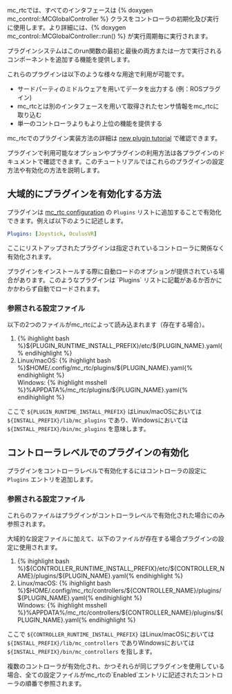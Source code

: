 mc_rtcでは、すべてのインタフェースは {% doxygen mc_control::MCGlobalController %} クラスをコントローラの初期化及び実行に使用します。より詳細には、{% doxygen mc_control::MCGlobalController::run() %} が実行周期毎に実行されます。

プラグインシステムはこのrun関数の最初と最後の両方または一方で実行されるコンポーネントを追加する機能を提供します。

これらのプラグインは以下のような様々な用途で利用が可能です。

- サードパーティのミドルウェアを用いてデータを出力する (例：ROSプラグイン)
- mc_rtcとは別のインタフェースを用いて取得されたセンサ情報をmc_rtcに取り込む
- 単一のコントローラよりもより上位の機能を提供する

mc_rtcでのプラグイン実装方法の詳細は [new plugin tutorial]({{site.baseurl}}/tutorials/advanced/new-plugin.html) で確認できます。

プラグインで利用可能なオプションやプラグインの利用方法は各プラグインのドキュメントで確認できます。このチュートリアルではこれらのプラグインの設定方法や有効化の方法を説明します。

## 大域的にプラグインを有効化する方法

プラグインは [mc_rtc configuration]({{site.baseurl}}/tutorials/introduction/configuration.html#possible-locations-for-mc-rtc-configuration) の `Plugins` リストに追加することで有効化できます。例えば以下のように記述します。

```yaml
Plugins: [Joystick, OculusVR]
```

ここにリストアップされたプラグインは指定されているコントローラに関係なく有効化されます。

<div class="alert alert-info">プラグインをインストールする際に自動ロードのオプションが提供されている場合があります。このようなプラグインは `Plugins` リストに記載があるか否かにかかわらず自動でロードされます。</div>

### 参照される設定ファイル

以下の2つのファイルがmc_rtcによって読み込まれます（存在する場合）。

<ol>
  <li>{% ihighlight bash %}${PLUGIN_RUNTIME_INSTALL_PREFIX}/etc/${PLUGIN_NAME}.yaml{% endihighlight %}</li>
  <li>
    Linux/macOS: {% ihighlight bash %}$HOME/.config/mc_rtc/plugins/${PLUGIN_NAME}.yaml{% endihighlight %}<br/>
    Windows: {% ihighlight msshell %}%APPDATA%/mc_rtc/plugins/${PLUGIN_NAME}.yaml{% endihighlight %}
  </li>
</ol>

ここで `${PLUGIN_RUNTIME_INSTALL_PREFIX}` はLinux/macOSにおいては `${INSTALL_PREFIX}/lib/mc_plugins` であり、Windowsにおいては `${INSTALL_PREFIX}/bin/mc_plugins` を意味します。

## コントローラレベルでのプラグインの有効化

プラグインをコントローラレベルで有効化するにはコントローラの設定に `Plugins` エントリを追加します。

### 参照される設定ファイル

<div class="alert alert-warning">これらのファイルはプラグインがコントローラレベルで有効化された場合にのみ参照されます。</div>

大域的な設定ファイルに加えて、以下のファイルが存在する場合プラグインの設定に使用されます。

<ol>
  <li>{% ihighlight bash %}${CONTROLLER_RUNTIME_INSTALL_PREFIX}/etc/${CONTROLLER_NAME}/plugins/${PLUGIN_NAME}.yaml{% endihighlight %}</li>
  <li>
    Linux/macOS: {% ihighlight bash %}$HOME/.config/mc_rtc/controllers/${CONTROLLER_NAME}/plugins/${PLUGIN_NAME}.yaml{% endihighlight %}<br/>
    Windows: {% ihighlight msshell %}%APPDATA%/mc_rtc/controllers/${CONTROLLER_NAME}/plugins/${PLUGIN_NAME}.yaml{% endihighlight %}
  </li>
</ol>

ここで `${CONTROLLER_RUNTIME_INSTALL_PREFIX}` はLinux/macOSにおいては `${INSTALL_PREFIX}/lib/mc_controllers` でありWindowsにおいては `${INSTALL_PREFIX}/bin/mc_controllers` を指します。

<div class="alert alert-warning">複数のコントローラが有効化され、かつそれらが同じプラグインを使用している場合、全ての設定ファイルがmc_rtcの`Enabled`エントリに記述されたコントローラの順番で参照されます。</div>
